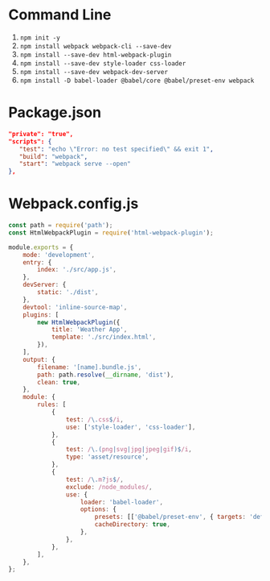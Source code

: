 # Command Line 
1. ```npm init -y```
2. ```npm install webpack webpack-cli --save-dev```
3. ```npm install --save-dev html-webpack-plugin```
4. ```npm install --save-dev style-loader css-loader```
5. ```npm install --save-dev webpack-dev-server```
6. ```npm install -D babel-loader @babel/core @babel/preset-env webpack```

# Package.json
```json
"private": "true",
"scripts": {
   "test": "echo \"Error: no test specified\" && exit 1",
   "build": "webpack",
   "start": "webpack serve --open"
},
```

# Webpack.config.js
```js
const path = require('path');
const HtmlWebpackPlugin = require('html-webpack-plugin');

module.exports = {
	mode: 'development',
	entry: {
		index: './src/app.js',
	},
	devServer: {
		static: './dist',
	},
	devtool: 'inline-source-map',
	plugins: [
		new HtmlWebpackPlugin({
			title: 'Weather App',
			template: './src/index.html',
		}),
	],
	output: {
		filename: '[name].bundle.js',
		path: path.resolve(__dirname, 'dist'),
		clean: true,
	},
	module: {
		rules: [
			{
				test: /\.css$/i,
				use: ['style-loader', 'css-loader'],
			},
			{
				test: /\.(png|svg|jpg|jpeg|gif)$/i,
				type: 'asset/resource',
			},
			{
				test: /\.m?js$/,
				exclude: /node_modules/,
				use: {
					loader: 'babel-loader',
					options: {
						presets: [['@babel/preset-env', { targets: 'defaults' }]],
						cacheDirectory: true,
					},
				},
			},
		],
	},
};
```

